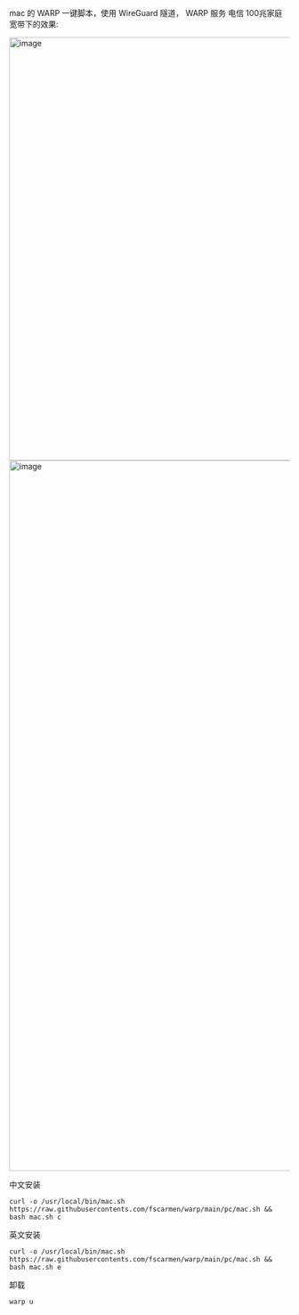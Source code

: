 mac 的 WARP 一键脚本，使用 WireGuard 隧道， WARP 服务
电信 100兆家庭宽带下的效果:

<img width="760" alt="image" src="https://user-images.githubusercontent.com/62703343/164387239-e9a271a3-681d-45fd-a97c-16db4b6c5974.png">

<img width="1276" alt="image" src="https://user-images.githubusercontent.com/62703343/164387867-560de6eb-ac63-4648-a330-8ebe0f05c1b0.png">

中文安装
```
curl -o /usr/local/bin/mac.sh https://raw.githubusercontents.com/fscarmen/warp/main/pc/mac.sh && bash mac.sh c
```

英文安装
```
curl -o /usr/local/bin/mac.sh https://raw.githubusercontents.com/fscarmen/warp/main/pc/mac.sh && bash mac.sh e
```

卸载
```
warp u
```
